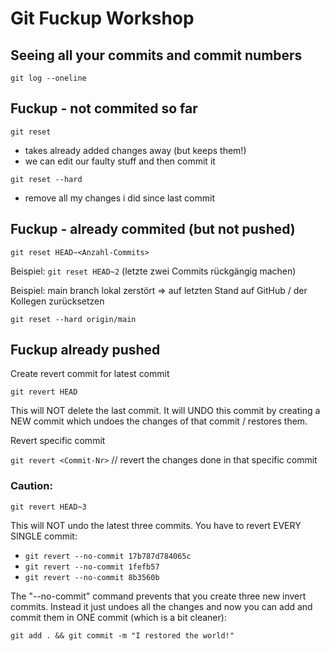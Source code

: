 # Git Fuckup Workshop

## Seeing all your commits and commit numbers

`git log --oneline`


## Fuckup - not commited so far

`git reset` 
- takes already added changes away (but keeps them!)
- we can edit our faulty stuff and then commit it

`git reset --hard`
- remove all my changes i did since last commit

## Fuckup - already commited (but not pushed)

`git reset HEAD~<Anzahl-Commits>`

Beispiel: `git reset HEAD~2` (letzte zwei Commits rückgängig machen)

Beispiel: main branch lokal zerstört => auf letzten Stand auf GitHub / der Kollegen zurücksetzen

`git reset --hard origin/main`

## Fuckup already pushed

Create revert commit for latest commit

`git revert HEAD`

This will NOT delete the last commit. It will UNDO this commit by creating a NEW commit which undoes the changes of that commit / restores them.

Revert specific commit

`git revert <Commit-Nr>` // revert the changes done in that specific commit

### Caution:

`git revert HEAD~3`

This will NOT undo the latest three commits. You have to revert EVERY SINGLE commit:

- `git revert --no-commit 17b787d784065c`
- `git revert --no-commit 1fefb57`
- `git revert --no-commit 8b3560b`

The "--no-commit" command prevents that you create three new invert commits. Instead it just undoes all the changes and now you can add and commit them in ONE commit (which is a bit cleaner):

`git add . && git commit -m "I restored the world!" `


